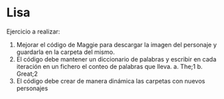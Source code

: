 # Lisa

Ejercicio a realizar:

1. Mejorar el código de Maggie para descargar la imagen del personaje y guardarla en la carpeta del
mismo.
2. El código debe mantener un diccionario de palabras y escribir en cada iteración en un
fichero el conteo de palabras que lleva.
a. The;1
b. Great;2
3. El código debe crear de manera dinámica las carpetas con nuevos personajes
